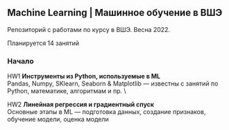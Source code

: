 ## Machine Learning | Машинное обучение в ВШЭ
Репозиторий с работами по курсу в ВШЭ. Весна 2022.

Планируется 14 занятий

### Начало
HW1 **Инструменты из Python, используемые в ML**\
Pandas, Numpy, SKlearn, Seaborn & Matplotlib — известны с занятий по Python, математике, алгоритмам и пр. \

HW2 **Линейная регрессия и градиентный спуск**\
Основные этапы в ML — подготовка данных, создание признаков, обучение модели, оценка модели

